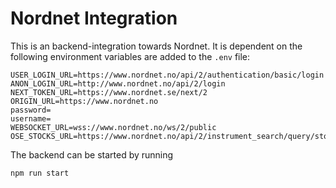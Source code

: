 # Nordnet Integration

This is an backend-integration towards Nordnet. It is dependent on the following environment variables are added to the `.env` file:

```
USER_LOGIN_URL=https://www.nordnet.no/api/2/authentication/basic/login
ANON_LOGIN_URL=http://www.nordnet.no/api/2/login
NEXT_TOKEN_URL=https://www.nordnet.se/next/2
ORIGIN_URL=https://www.nordnet.no
password=
username=
WEBSOCKET_URL=wss://www.nordnet.no/ws/2/public
OSE_STOCKS_URL=https://www.nordnet.no/api/2/instrument_search/query/stocklist
```

The backend can be started by running 
```
npm run start
```